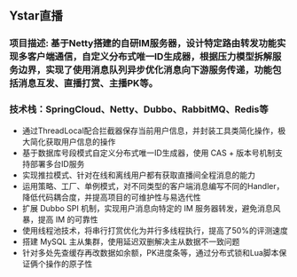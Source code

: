 ## Ystar直播

### 项目描述: 基于Netty搭建的自研IM服务器，设计特定路由转发功能实现多客户端通信，自定义分布式唯一ID生成器，根据压力模型拆解服务边界，实现了使用消息队列异步优化消息向下游服务传递，功能包括消息互发、直播打赏、主播PK等。

### 技术栈：SpringCloud、Netty、Dubbo、RabbitMQ、Redis等
- 通过ThreadLocal配合拦截器保存当前用户信息，并封装工具类简化操作，极大简化获取用户信息的操作
- 基于数据库号段模式自定义分布式唯一ID生成器，使用 CAS + 版本号机制支持部署多台ID服务
- 实现推拉模式、针对在线和离线用户都有获取直播间全程消息的能力
- 运用策略、工厂、单例模式，对不同类型的客户端消息编写不同的Handler，降低代码耦合度，并提高项目的可维护性与易选代性
- 扩展 Dubbo SPI 机制，实现用户消息向特定的 IM 服务器转发，避免消息风暴，提高 IM 的可靠性
- 使用线程池技术，将串行打赏优化为并行多线程执行，提高了50%的评测速度
- 搭建 MySQL 主从集群，使用延迟双删解决主从数据不一致问题
- 针对多处先查缓存再改数据如余额，PK进度条等，通过分布式锁和Lua脚本保证俩个操作的原子性